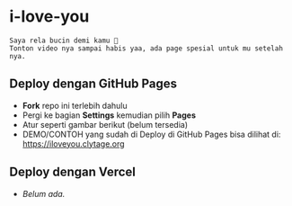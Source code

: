 # i-love-you

```
Saya rela bucin demi kamu 🥴
Tonton video nya sampai habis yaa, ada page spesial untuk mu setelah nya.
```
## Deploy dengan GitHub Pages
- **Fork** repo ini terlebih dahulu
- Pergi ke bagian **Settings** kemudian pilih **Pages**
- Atur seperti gambar berikut (belum tersedia)
- DEMO/CONTOH yang sudah di Deploy di GitHub Pages bisa dilihat di: https://iloveyou.clytage.org

## Deploy dengan Vercel
- *Belum ada.*
